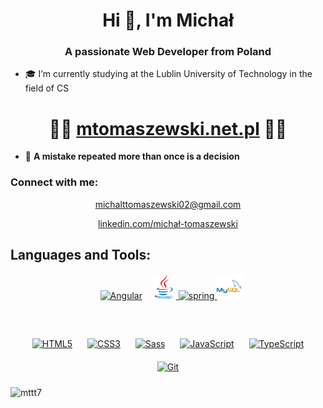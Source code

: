 <h1 align="center">Hi 👋, I'm Michał</h1>
<h3 align="center">A passionate Web Developer from Poland</h3>

- 🎓 I’m currently studying at the Lublin University of Technology in the field of CS


# <div align="center"> 👨‍💻 [mtomaszewski.net.pl](mtomaszewski.net.pl) 👨‍💻 </div>



- 🤖 **A mistake repeated more than once is a decision**
<h3>Connect with me:</h3>
<div align="center"> 
 
michalttomaszewski02@gmail.com
 
[linkedin.com/michał-tomaszewski](https://www.linkedin.com/in/michał-tomaszewski-858303271/)

</div>


<h2 align="left">Languages and Tools:</h2>


<div align="center"> 
<a href="https://angular.io/" target="_blank"><img style="margin: 10px" src="https://angular.io/assets/images/logos/angular/angular.svg" alt="Angular" height="50" /></a>   
<a href="https://www.java.com" target="_blank" rel="noreferrer"> <img src="https://raw.githubusercontent.com/devicons/devicon/master/icons/java/java-original.svg" alt="java" width="40" height="40"/> </a>
</a> <a href="https://spring.io/" target="_blank" rel="noreferrer"> <img src="https://www.vectorlogo.zone/logos/springio/springio-icon.svg" alt="spring" width="40" height="40"/> </a>
<a href="https://www.mysql.com/" target="_blank" rel="noreferrer"> <img src="https://raw.githubusercontent.com/devicons/devicon/master/icons/mysql/mysql-original-wordmark.svg" alt="mysql" width="40" height="40"/> </a>
<div>
 ㅤㅤ
</div>
 <div>
  ㅤㅤ
 </div>
<a href="https://en.wikipedia.org/wiki/HTML5" target="_blank"><img style="margin: 10px" src="https://profilinator.rishav.dev/skills-assets/html5-original-wordmark.svg" alt="HTML5" height="50" /></a> 
<a href="https://www.w3schools.com/css/" target="_blank"><img style="margin: 10px" src="https://profilinator.rishav.dev/skills-assets/css3-original-wordmark.svg" alt="CSS3" height="50" /></a>  
<a href="https://sass-lang.com/" target="_blank"><img style="margin: 10px" src="https://profilinator.rishav.dev/skills-assets/sass-original.svg" alt="Sass" height="50" /></a>  
<a href="https://www.javascript.com/" target="_blank"><img style="margin: 10px" src="https://profilinator.rishav.dev/skills-assets/javascript-original.svg" alt="JavaScript" height="50" /></a>  
<a href="https://www.typescriptlang.org/" target="_blank"><img style="margin: 10px" src="https://profilinator.rishav.dev/skills-assets/typescript-original.svg" alt="TypeScript" height="50" /></a>  
<a href="https://github.com/" target="_blank"><img style="margin: 10px" src="https://profilinator.rishav.dev/skills-assets/git-scm-icon.svg" alt="Git" height="50" /></a>  




</div>

<p align="left"> <img src="https://komarev.com/ghpvc/?username=mttt7&label=Profile%20views&color=1595e5&style=flat" alt="mttt7" /> </p>


